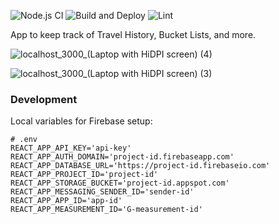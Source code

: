 ![Node.js CI](https://github.com/mateus/journey/workflows/Node.js%20CI/badge.svg)
![Build and Deploy](https://github.com/mateus/journey/workflows/Build%20and%20Deploy/badge.svg)
![Lint](https://github.com/mateus/journey/workflows/Lint/badge.svg)


App to keep track of Travel History, Bucket Lists, and more.

![localhost_3000_(Laptop with HiDPI screen) (4)](https://user-images.githubusercontent.com/2091116/87844996-ce49a480-c890-11ea-8974-0a9e3bb63715.png)

![localhost_3000_(Laptop with HiDPI screen) (3)](https://user-images.githubusercontent.com/2091116/87844978-b83be400-c890-11ea-8dd0-e851e6a9f6fd.png)


### Development

Local variables for Firebase setup:

```
# .env
REACT_APP_API_KEY='api-key'
REACT_APP_AUTH_DOMAIN='project-id.firebaseapp.com'
REACT_APP_DATABASE_URL='https://project-id.firebaseio.com'
REACT_APP_PROJECT_ID='project-id'
REACT_APP_STORAGE_BUCKET='project-id.appspot.com'
REACT_APP_MESSAGING_SENDER_ID='sender-id'
REACT_APP_APP_ID='app-id'
REACT_APP_MEASUREMENT_ID='G-measurement-id'
```


